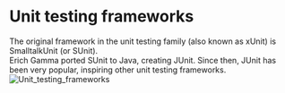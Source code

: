 # Unit testing frameworks
The original framework in the unit testing family (also known as xUnit) is SmalltalkUnit (or SUnit).<br>
Erich Gamma ported SUnit to Java, creating JUnit. Since then, JUnit has been very popular, inspiring other unit testing frameworks.<br>
![Unit_testing_frameworks](https://github.com/danielurra/Unit_testing_frameworks/assets/51704179/d596eb5f-4bb7-4686-b61c-9cdba9670dac)


